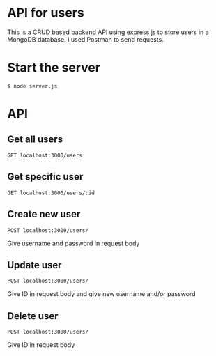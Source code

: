 # API for users
This is a CRUD based backend API using express js to store users in a MongoDB database. I used Postman to send requests.

# Start the server
    $ node server.js

# API

## Get all users
`GET localhost:3000/users`

## Get specific user
`GET localhost:3000/users/:id`

## Create new user
`POST localhost:3000/users/`

Give username and password in request body

## Update user
`POST localhost:3000/users/`

Give ID in request body and give new username and/or password

## Delete user
`POST localhost:3000/users/`

Give ID in request body